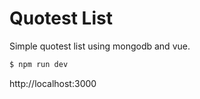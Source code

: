 # Quotest List

Simple quotest list using mongodb and vue.

```bash
$ npm run dev
```

http://localhost:3000
